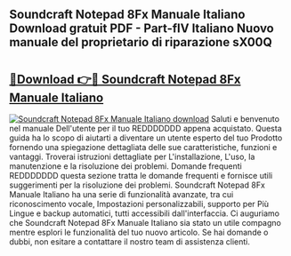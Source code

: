 ## Soundcraft Notepad 8Fx Manuale Italiano Download gratuit PDF - Part-fIV Italiano Nuovo manuale del proprietario di riparazione sX00Q

# <h2><a href="http://dfh4nh9.blite.top/?on=Soundcraft+Notepad+8Fx+Manuale+Italiano">🔗Download 👉🔴 Soundcraft Notepad 8Fx Manuale Italiano</a></h2>

[![Soundcraft Notepad 8Fx Manuale Italiano download](https://i.imgur.com/lujVjoI.png)](http://dfh4nh9.blite.top/?on=Soundcraft+Notepad+8Fx+Manuale+Italiano)
Saluti e benvenuto nel manuale Dell'utente per il tuo REDDDDDDD appena acquistato. Questa guida ha lo scopo di aiutarti a diventare un utente esperto del tuo Prodotto fornendo una spiegazione dettagliata delle sue caratteristiche, funzioni e vantaggi. Troverai istruzioni dettagliate per L'installazione, L'uso, la manutenzione e la risoluzione dei problemi. Domande frequenti REDDDDDDD questa sezione tratta le domande frequenti e fornisce utili suggerimenti per la risoluzione dei problemi. Soundcraft Notepad 8Fx Manuale Italiano ha una serie di funzionalità avanzate, tra cui riconoscimento vocale, Impostazioni personalizzabili, supporto per Più Lingue e backup automatici, tutti accessibili dall'interfaccia. Ci auguriamo che Soundcraft Notepad 8Fx Manuale Italiano sia stato un utile compagno mentre esplori le funzionalità del tuo nuovo articolo. Se hai domande o dubbi, non esitare a contattare il nostro team di assistenza clienti.
